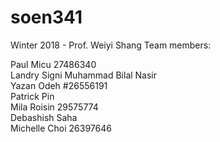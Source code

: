 # soen341
Winter 2018 - Prof. Weiyi Shang
Team members: 

Paul	Micu		27486340  
Landry	Signi 
Muhammad Bilal Nasir    
Yazan	Odeh #26556191  
Patrick Pin   
Mila Roisin 29575774  
Debashish	Saha  
Michelle	Choi 26397646



